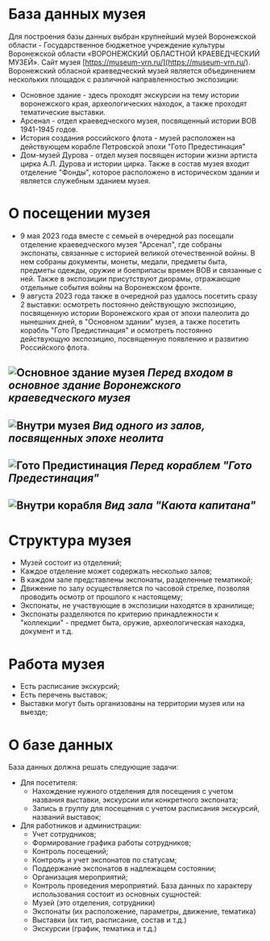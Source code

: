 # База данных музея
  Для построения базы данных выбран крупнейший музей Воронежской области - Государственное бюджетное учреждение культуры Воронежской области «ВОРОНЕЖСКИЙ ОБЛАСТНОЙ КРАЕВЕДЧЕСКИЙ МУЗЕЙ». Сайт музея [https://museum-vrn.ru/](https://museum-vrn.ru/).  
  Воронежский обласной краеведческий музей является объединением нескольких площадок с различной направленностью экспозиции:
  * Основное здание - здесь проходят экскурсии на тему истории воронежского края, археологических находок, а также проходят тематические выставки.
  * Арсенал - отдел краеведческого музея, посвященный истории ВОВ 1941-1945 годов.
  * История создания российского флота - музей расположен на действующем корабле Петровской эпохи "Гото Предестинация"
  * Дом-музей Дурова - отдел музея посвящен истории жизни артиста цирка А.Л. Дурова и истории цирка.
  Также в состав музея входит отделение "Фонды", которое расположено в историческом здании и является служебным зданием музея.
# О посещении музея
  * 9 мая 2023 года вместе с семьей в очередной раз посещали отделение краеведческого музея "Арсенал", где собраны экспонаты, связанные с историей великой отечественной войны. В нем собраны документы, монеты, медали, предметы быта, предметы одежды, оружие и боеприпасы времен ВОВ и связанные с ней. Также в экспозиции присутствуют диорамы, отражающие отдельные события войны на Воронежском фронте.
  * 9 августа 2023 года также в очередной раз удалось посетить сразу 2 выставки: осмотреть постоянно действующую экспозицию, посвященную истории Воронежского края от эпохи палеолита до нынешних дней, в "Основном здании" музея, а также посетить корабль "Гото Предистинация" и осмотреть постоянно действующую экспозицию, посвященную появлению и развитию Российского флота.

![Основное здание музея](/PHOTO/1.jpg)
*Перед входом в основное здание Воронежского краеведческого музея*
--------------------------------------------------------------------------------------------------------   
![Внутри музея](/PHOTO/2.jpg)
*Вид одного из залов, посвященных эпохе неолита*  
--------------------------------------------------------------------------------------------------------  
![Гото Предистинация](/PHOTO/3.jpg)
*Перед кораблем "Гото Предестинация"*    
--------------------------------------------------------------------------------------------------------  
![Внутри корабля](/PHOTO/5.jpg)
*Вид зала "Каюта капитана"*  
--------------------------------------------------------------------------------------------------------
# Структура музея
  * Музей состоит из отделений;
  * Каждое отделение может содержать несколько залов;
  * В каждом зале представлены экспонаты, разделенные тематикой;
  * Движение по залу осуществляется по часовой стрелке, позволяя проводить осмотр от прошлого к настоящему;
  * Экспонаты, не участвующие в экспозиции находятся в хранилище;
  * Экспонаты разделяются по критерию принадлежности к "коллекции" - предмет быта, оружие, археологическая находка, документ и т.д.
# Работа музея
  * Есть расписание экскурсий;
  * Есть перечень выставок;
  * Выставки могут быть организованы на территории музея или на выезде;
# О базе данных
  База данных должна решать следующие задачи:
* Для посетителя:
    * Нахождение нужного отделения для посещения с учетом названия выставки, экскурсии или конкретного экспоната;
    * Запись в группу для посещения с учетом расписания экскурсий, названий выставок;
* Для работников и администрации:
    * Учет сотрудников;
    * Формирование графика работы сотрудников;
    * Контроль посещений;
    * Контроль и учет экспонатов по статусам;
    * Поддержание экспонатов в надлежащем состоянии;
    * Организация мероприятий;
    * Контроль проведения мероприятий.
    База данных по характеру использования состоит из основных сущностей:
    * Музей (это отделения, сотрудники)
    * Экспонаты (их расположение, параметры, движение, тематика)
    * Выставки (их тип, расписание, состав и т.д.)
    * Экскурсии (график, тематика и т.д.)


 
